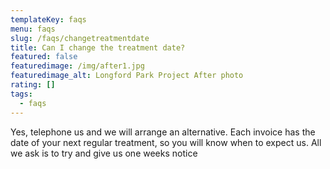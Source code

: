 ```yaml
---
templateKey: faqs
menu: faqs
slug: /faqs/changetreatmentdate
title: Can I change the treatment date?
featured: false
featuredimage: /img/after1.jpg
featuredimage_alt: Longford Park Project After photo
rating: []
tags:
  - faqs
---
```


Yes, telephone us and we will arrange an alternative.    Each invoice has the date of your next regular treatment, so you will know when to expect us.  All we ask is to try and give us one weeks notice